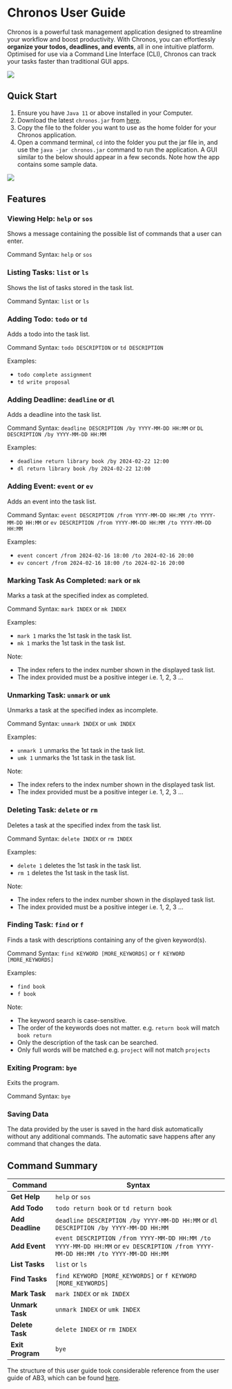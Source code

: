 # Chronos User Guide

Chronos is a powerful task management application designed to streamline your workflow and boost productivity. 
With Chronos, you can effortlessly **organize your todos, deadlines, and events**, all in one intuitive platform. Optimised
for use via a Command Line Interface (CLI), Chronos can track your tasks faster than traditional GUI apps.

![](Ui.png)

## Quick Start
1. Ensure you have `Java 11` or above installed in your Computer.
2. Download the latest `chronos.jar` from [here](https://github.com/triciiaaa/ip/releases).
3. Copy the file to the folder you want to use as the home folder for your Chronos application.
4. Open a command terminal, `cd` into the folder you put the jar file in, and use the `java -jar chronos.jar` 
command to run the application. A GUI similar to the below should appear in a few seconds. 
Note how the app contains some sample data.

![](QuickStart.png)

## Features

### Viewing Help: `help` or `sos`
Shows a message containing the possible list of commands that a user can enter. 

Command Syntax: `help` or `sos`

### Listing Tasks: `list` or `ls`
Shows the list of tasks stored in the task list.

Command Syntax: `list` or `ls`

### Adding Todo: `todo` or `td`
Adds a todo into the task list.

Command Syntax: `todo DESCRIPTION` or `td DESCRIPTION`

Examples:
- `todo complete assignment`
- `td write proposal`

### Adding Deadline: `deadline` or `dl`
Adds a deadline into the task list.

Command Syntax: `deadline DESCRIPTION /by YYYY-MM-DD HH:MM` or `DL DESCRIPTION /by YYYY-MM-DD HH:MM`

Examples:
- `deadline return library book /by 2024-02-22 12:00`
- `dl return library book /by 2024-02-22 12:00`

### Adding Event: `event` or `ev`
Adds an event into the task list.

Command Syntax: `event DESCRIPTION /from YYYY-MM-DD HH:MM /to YYYY-MM-DD HH:MM` or 
    `ev DESCRIPTION /from YYYY-MM-DD HH:MM /to YYYY-MM-DD HH:MM`

Examples:
- `event concert /from 2024-02-16 18:00 /to 2024-02-16 20:00`
- `ev concert /from 2024-02-16 18:00 /to 2024-02-16 20:00`

### Marking Task As Completed: `mark` or `mk`
Marks a task at the specified index as completed.

Command Syntax: `mark INDEX` or `mk INDEX`

Examples:
- `mark 1` marks the 1st task in the task list.
- `mk 1` marks the 1st task in the task list.

Note:
- The index refers to the index number shown in the displayed task list.
- The index provided must be a positive integer i.e. 1, 2, 3 ...

### Unmarking Task: `unmark` or `umk`
Unmarks a task at the specified index as incomplete.

Command Syntax: `unmark INDEX` or `umk INDEX`

Examples:
- `unmark 1` unmarks the 1st task in the task list.
- `umk 1` unmarks the 1st task in the task list.

Note:
- The index refers to the index number shown in the displayed task list.
- The index provided must be a positive integer i.e. 1, 2, 3 ...

### Deleting Task: `delete` or `rm`
Deletes a task at the specified index from the task list.

Command Syntax: `delete INDEX` or `rm INDEX`

Examples:
- `delete 1` deletes the 1st task in the task list.
- `rm 1` deletes the 1st task in the task list.

Note:
- The index refers to the index number shown in the displayed task list.
- The index provided must be a positive integer i.e. 1, 2, 3 ...

### Finding Task: `find` or `f`
Finds a task with descriptions containing any of the given keyword(s).

Command Syntax: `find KEYWORD [MORE_KEYWORDS]` or `f KEYWORD [MORE_KEYWORDS]`

Examples:
- `find book`
- `f book`

Note:
- The keyword search is case-sensitive. 
- The order of the keywords does not matter. e.g. `return book` will match `book return`
- Only the description of the task can be searched.
- Only full words will be matched e.g. `project` will not match `projects`

### Exiting Program: `bye` 
Exits the program.

Command Syntax: `bye`

### Saving Data
The data provided by the user is saved in the hard disk automatically without any additional commands.
The automatic save happens after any command that changes the data.

## Command Summary

| Command         | Syntax                                                     |
|-----------------|------------------------------------------------------------|
| **Get Help**    | `help` or `sos`                                            |
| **Add Todo**    | `todo return book` or `td return book`                      |
| **Add Deadline**| `deadline DESCRIPTION /by YYYY-MM-DD HH:MM` or `dl DESCRIPTION /by YYYY-MM-DD HH:MM` |
| **Add Event**   | `event DESCRIPTION /from YYYY-MM-DD HH:MM /to YYYY-MM-DD HH:MM` or `ev DESCRIPTION /from YYYY-MM-DD HH:MM /to YYYY-MM-DD HH:MM` |
| **List Tasks**  | `list` or `ls`                                             |
| **Find Tasks**  | `find KEYWORD [MORE_KEYWORDS]` or `f KEYWORD [MORE_KEYWORDS]` |
| **Mark Task**   | `mark INDEX` or `mk INDEX`                                  |
| **Unmark Task** | `unmark INDEX` or `umk INDEX`                               |
| **Delete Task** | `delete INDEX` or `rm INDEX`                                |
| **Exit Program**| `bye`                                                      |

The structure of this user guide took considerable reference from the user guide of AB3, 
which can be found [here](https://se-education.org/addressbook-level3/UserGuide.html#features).
